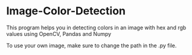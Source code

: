 # Image-Color-Detection
This program helps you in detecting colors in an image with hex and rgb values using OpenCV, Pandas and Numpy

To use your own image, make sure to change the path in the .py file.
